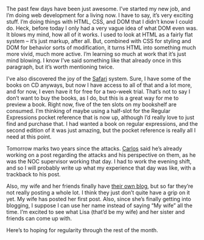 The past few days have been just awesome. I’ve started my new job, and I’m doing web development for a living now. I have to say, it’s very exciting stuff. I’m doing things with HTML, CSS, and DOM that I didn’t know I could do. Heck, before today I only had a very vague idea of what DOM even was. It blows my mind, how all of it works. I used to look at HTML as a fairly flat system – it’s just markup, after all. But, combined with CSS for styling and DOM for behavior sorts of modification, it turns HTML into something much more vivid, much more active. I’m learning so much at work that it’s just mind blowing. I know I’ve said something like that already once in this paragraph, but it’s worth mentioning twice.

I’ve also discovered the joy of the [Safari][1] system. Sure, I have some of the books on CD anyways, but now I have access to all of that and a lot more, and for now, I even have it for free for a two-week trial. That’s not to say I don’t want to buy the books, as I do, but this is a great way for me to preview a book. Right now, five of the ten slots on my bookshelf are consumed. I’m thinking of maybe using a half-slot for the Regular Expressions pocket reference that is now up, although I’d really love to just find and purchase that. I had wanted a book on regular expressions, and the second edition of it was just amazing, but the pocket reference is really all I need at this point.

Tomorrow marks two years since the attacks. [Carlos][2] said he’s already working on a post regarding the attacks and his perspective on them, as he was the NOC supervisor working that day. I had to work the evening shift, and so I will probably write up what my experience that day was like, with a trackback to his post.

Also, my wife and her friends finally have [their own blog][3], but so far they’re not really posting a whole lot. I think they just don’t quite have a grip on it yet. My wife has posted her first post. Also, since she’s finally getting into blogging, I suppose I can use her name instead of saying “My wife” all the time. I’m excited to see what Lisa (that’d be my wife) and her sister and friends can come up with.

Here’s to hoping for regularity through the rest of the month.

 [1]: http://safari.oreilly.com
 [2]: http://www.retrospeck.net
 [3]: http://www.rioranchogirls.net